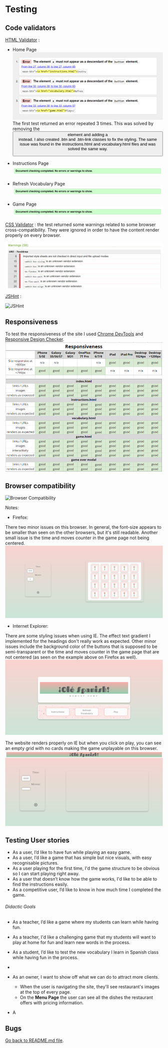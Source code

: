 # Testing

## Code validators

[HTML Validator](https://validator.w3.org/) : 

- Home Page
![Home Page HTML Validator](readme-files/val-home1.png)
The first test returned an error repeated 3 times. This was solved by removing the <button> element and adding a <div> instead. I also created .btn and .btn-link classes to fix the styling.
The same issue was found in the instructions.html and vocabulary.html files and was solved the same way.

- Instructions Page
![Instructions Page HTML Validator](readme-files/val-home2.png)

- Refresh Vocabulary Page
![Vocabulary Page HTML Validator](readme-files/val-home2.png)

- Game Page
![Game Page HTML Validator](readme-files/val-home2.png)


[CSS Validator](https://jigsaw.w3.org/css-validator/) : the test returned some warnings related to some browser cross-compatibility. They were ignored in order to have the content render properly on every browser.

![CSS Validator](readme-files/cssvalidator.png)

[JSHint](https://jigsaw.w3.org/css-validator/) : 

![JSHint](readme-files/)

## Responsiveness

To test the responsiveness of the site I used [Chrome DevTools](https://developers.google.com/web/tools/chrome-devtools) and [Responsive Design Checker](https://www.responsivedesignchecker.com/).
![Responsive Design](readme-files/ms2-responsiveness.png)

## Browser compatibility

![Browser Compatibility](readme-files/compatibility.png)

Notes:

- Firefox:

There two minor issues on this browser. In general, the font-size appears to be smaller than seen on the other browsers, but it's still readable. 
Another small issue is the time and moves counter in the game page not being centered.
![Firefox bug](readme-files/firefox-bug.png)

- Internet Explorer:

There are some styling issues when using IE. The effect text gradient I implemented for the headings don't really work as expected. 
Other minor issues include the background color of the buttons that is supposed to be semi-transparent or the time and moves counter in the game page that are not centered (as seen on the example above on Firefox as well).
![Internet Explorer bug](readme-files/ie-bug1.png)

The website renders properly on IE but when you click on play, you can see an empty grid with no cards making the game unplayable on this browser.
![Internet Explorer bug](readme-files/ie-bug2.png)

## Testing User stories

- As a user, I’d like to have fun while playing an easy game.
- As a user, I’d like a game that has simple but nice visuals, with easy recognisable pictures.
- As a user playing for the first time, I'd the game structure to be obvious so I can start playing right away.
- As a user that doesn’t know how the game works, I'd like to be able to find the instructions easily.
- As a competitive user, I’d like to know in how much time I completed the game.

###### Didactic Goals
- As a teacher, I’d like a game where my students can learn while having fun.
- As a teacher, I'd like a challenging game that my students will want to play at home for fun and learn new words in the process.
- As a student, I’d like to test the new vocabulary I learn in Spanish class while having fun in the process.
-




- As an owner, I want to show off what we can do to attract more clients.
  - When the user is navigating the site, they'll see restaurant's images at the top of every page.
  - On the **Menu Page** the user can see all the dishes the restaurant offers with pricing information.

- A
## Bugs 




[Go back to README.md file](README.md).